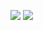 ![](https://supplies.ju.mp/assets/images/gallery08/7ce87f0b.gif?v=1c1ba870) ![](https://pixelbank.neocities.org/blinkies/f0980aef.gif)
